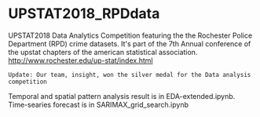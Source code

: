 # UPSTAT2018_RPDdata
UPSTAT2018 Data Analytics Competition featuring the the Rochester Police Department (RPD) crime datasets.
It's part of the 7th Annual conference of the upstat chapters of the american statistical association. http://www.rochester.edu/up-stat/index.html

```Update: Our team, insight, won the silver medal for the Data analysis competition ```

Temporal and spatial pattern analysis result is in EDA-extended.ipynb. Time-searies forecast is in SARIMAX_grid_search.ipynb
